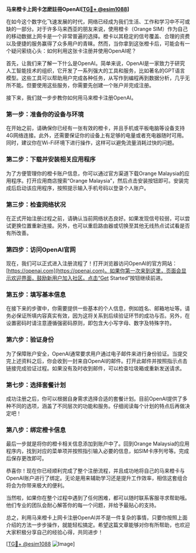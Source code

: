 **马来橙卡上网卡怎麽註冊OpenAI[[TG💪+ @esim1088](https://t.me/s/esim1088)]**

在如今这个数字化飞速发展的时代，网络已经成为我们生活、工作和学习中不可或缺的一部分。对于许多马来西亚的朋友来说，使用橙卡（Orange SIM）作为自己的移动数据上网卡是一个非常普遍的选择。橙卡以其稳定的信号覆盖、合理的资费以及便捷的服务赢得了众多用户的青睐。然而，当你拿到这张橙卡后，可能会有一个疑问萦绕心头：如何利用这张卡注册并使用OpenAI呢？

首先，让我们来了解一下什么是OpenAI。简单来说，OpenAI是一家致力于研究人工智能技术的组织，它开发了一系列强大的工具和服务，比如著名的GPT语言模型。这些工具可以帮助用户完成各种任务，从写作到编程再到数据分析，几乎无所不能。但要使用这些服务，你需要先创建一个账户并完成注册。

接下来，我们就一步步教你如何用马来橙卡注册OpenAI。

### 第一步：准备你的设备与环境

在开始之前，请确保你已经有一张有效的橙卡，并且手机或平板电脑等设备支持4G网络连接。此外，还需要保证你的设备上有足够的电量或者充电器随时可用。同时，建议你在Wi-Fi环境下进行操作，这样可以避免流量消耗过快的问题。

### 第二步：下载并安装相关应用程序

为了方便管理你的橙卡账户信息，你可以通过官方渠道下载Orange Malaysia的应用程序。打开应用商店搜索“Orange Malaysia”，然后点击安装按钮即可。安装完成后启动该应用程序，按照提示输入手机号码以登录个人账户。

### 第三步：检查网络状况

在正式开始注册过程之前，请确认当前网络状态良好。如果发现信号较弱，可以尝试更换位置重新连接。另外，也可以重启路由器或切换至其他无线热点试试看是否有所改善。

### 第四步：访问OpenAI官网

现在，我们可以正式进入注册流程了！打开浏览器访问OpenAI的官方网站：[https://openai.com](https://openai.com)。如果你第一次来到这里，页面会显示欢迎界面，鼓励新用户加入社区。点击“Get Started”按钮继续前进。

### 第五步：填写基本信息

在接下来的步骤中，你需要提供一些基本的个人信息，例如姓名、邮箱地址等。请务必保证所填内容真实有效，因为这将关系到后续验证环节的成功与否。另外，在设置密码时请注意遵循强密码原则，即包含大小写字母、数字及特殊字符。

### 第六步：验证身份

为了保障账户安全，OpenAI通常要求用户通过电子邮件来进行身份验证。当提交完上述资料之后，你会收到一封来自OpenAI的邮件。打开此邮件并按照指示点击链接完成验证过程。如果没有及时收到邮件，可以检查垃圾箱或重新发送请求。

### 第七步：选择套餐计划

成功注册之后，你可以根据自身需求选择合适的套餐计划。目前OpenAI提供了多种不同的选项，涵盖了不同层次的功能和服务。仔细阅读每个计划的特点后再做决定吧！

### 第八步：绑定橙卡信息

最后一步就是将你的橙卡相关信息添加到账户中了。回到Orange Malaysia的应用程序内，找到对应的菜单项并按照指引输入必要的信息，如SIM卡序列号等。完成后保存更改即可。

恭喜你！现在你已经顺利完成了整个注册流程，并且成功地将自己的马来橙卡与OpenAI账户进行了绑定。无论是用来辅助学习还是提升工作效率，相信这套组合将会为你带来极大的便利。

当然啦，如果你在整个过程中遇到了任何困难，都可以随时联系客服寻求帮助哦。他们专业的团队会耐心解答你的每一个问题，并给予最贴心的支持。

总之，利用马来橙卡上网卡注册OpenAI并不是一件复杂的事情，只要你按照上面介绍的方法一步步操作，就能轻松搞定。希望这篇文章能够对你有所帮助，也欢迎大家积极分享自己的经验心得，共同进步！

[[TG💪+ @esim1088](https://t.me/s/esim1088) ![Image](https://i.postimg.cc/4NQfJmqS/Snipaste-2025-05-13-00-14-12.png)]